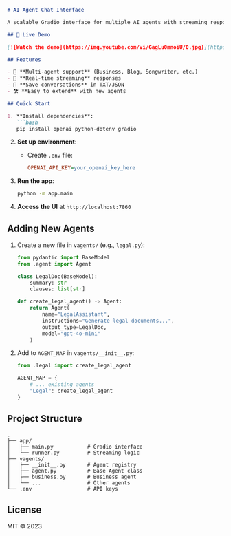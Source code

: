 
```markdown
# AI Agent Chat Interface

A scalable Gradio interface for multiple AI agents with streaming responses.

## 🎥 Live Demo

[![Watch the demo](https://img.youtube.com/vi/GagLu0mnoiU/0.jpg)](https://youtu.be/GagLu0mnoiU)

## Features

- 🚀 **Multi-agent support** (Business, Blog, Songwriter, etc.)
- 💬 **Real-time streaming** responses
- 📂 **Save conversations** in TXT/JSON
- 🛠️ **Easy to extend** with new agents

## Quick Start

1. **Install dependencies**:
   ```bash
   pip install openai python-dotenv gradio
   ```

2. **Set up environment**:
   - Create `.env` file:
     ```ini
     OPENAI_API_KEY=your_openai_key_here
     ```

3. **Run the app**:
   ```bash
   python -m app.main
   ```

4. **Access the UI** at `http://localhost:7860`

## Adding New Agents

1. Create a new file in `vagents/` (e.g., `legal.py`):
   ```python
   from pydantic import BaseModel
   from .agent import Agent

   class LegalDoc(BaseModel):
       summary: str
       clauses: list[str]

   def create_legal_agent() -> Agent:
       return Agent(
           name="LegalAssistant",
           instructions="Generate legal documents...",
           output_type=LegalDoc,
           model="gpt-4o-mini"
       )
   ```

2. Add to `AGENT_MAP` in `vagents/__init__.py`:
   ```python
   from .legal import create_legal_agent

   AGENT_MAP = {
       # ... existing agents
       "Legal": create_legal_agent
   }
   ```

## Project Structure

```
.
├── app/
│   ├── main.py           # Gradio interface
│   └── runner.py         # Streaming logic
├── vagents/
│   ├── __init__.py       # Agent registry
│   ├── agent.py          # Base Agent class
│   ├── business.py       # Business agent
│   └── ...               # Other agents
└── .env                  # API keys
```

## License

MIT © 2023
```
